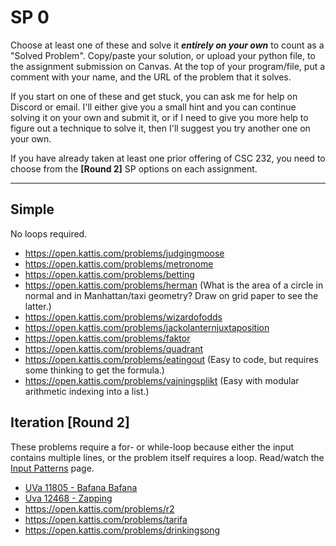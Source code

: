 # SP 0

Choose at least one of these and solve it ***entirely on your own*** to count as a "Solved Problem". Copy/paste your solution, or upload your python file, to the assignment submission on Canvas. At the top of your program/file, put a comment with your name, and the URL of the problem that it solves.

If you start on one of these and get stuck, you can ask me for help on Discord or email. I'll either give you a small hint and you can continue solving it on your own and submit it, or if I need to give you more help to figure out a technique to solve it, then I'll suggest you try another one on your own.

If you have already taken at least one prior offering of CSC 232, you need to choose from the **[Round 2]** SP options on each assignment.

<hr>

## Simple

No loops required.

- https://open.kattis.com/problems/judgingmoose
- https://open.kattis.com/problems/metronome
- https://open.kattis.com/problems/betting
- https://open.kattis.com/problems/herman (What is the area of a circle in normal and in Manhattan/taxi geometry? Draw on grid paper to see the latter.)
- https://open.kattis.com/problems/wizardofodds
- https://open.kattis.com/problems/jackolanternjuxtaposition
- https://open.kattis.com/problems/faktor
- https://open.kattis.com/problems/quadrant
- https://open.kattis.com/problems/eatingout (Easy to code, but requires some thinking to get the formula.)
- https://open.kattis.com/problems/vajningsplikt (Easy with modular arithmetic indexing into a list.)

## Iteration [Round 2]

These problems require a for- or while-loop because either the input contains multiple lines, or the problem itself requires a loop. Read/watch the [Input Patterns](../input-patterns/input-patterns.md) page.

- [UVa 11805 - Bafana Bafana](https://onlinejudge.org/index.php?option=onlinejudge&Itemid=8&page=show_problem&problem=2905)
- [Uva 12468 - Zapping](https://onlinejudge.org/index.php?option=onlinejudge&Itemid=8&page=show_problem&problem=3912)
- https://open.kattis.com/problems/r2
- https://open.kattis.com/problems/tarifa
- https://open.kattis.com/problems/drinkingsong

